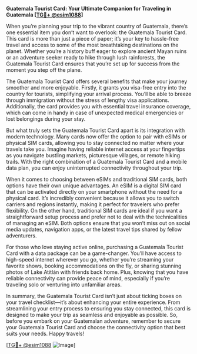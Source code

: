 **Guatemala Tourist Card: Your Ultimate Companion for Traveling in Guatemala [[TG💪+ @esim1088](https://t.me/s/esim1088)]**

When you’re planning your trip to the vibrant country of Guatemala, there’s one essential item you don’t want to overlook: the Guatemala Tourist Card. This card is more than just a piece of paper; it’s your key to hassle-free travel and access to some of the most breathtaking destinations on the planet. Whether you’re a history buff eager to explore ancient Mayan ruins or an adventure seeker ready to hike through lush rainforests, the Guatemala Tourist Card ensures that you’re set up for success from the moment you step off the plane.

The Guatemala Tourist Card offers several benefits that make your journey smoother and more enjoyable. Firstly, it grants you visa-free entry into the country for tourists, simplifying your arrival process. You’ll be able to breeze through immigration without the stress of lengthy visa applications. Additionally, the card provides you with essential travel insurance coverage, which can come in handy in case of unexpected medical emergencies or lost belongings during your stay. 

But what truly sets the Guatemala Tourist Card apart is its integration with modern technology. Many cards now offer the option to pair with eSIMs or physical SIM cards, allowing you to stay connected no matter where your travels take you. Imagine having reliable internet access at your fingertips as you navigate bustling markets, picturesque villages, or remote hiking trails. With the right combination of a Guatemala Tourist Card and a mobile data plan, you can enjoy uninterrupted connectivity throughout your trip.

When it comes to choosing between eSIMs and traditional SIM cards, both options have their own unique advantages. An eSIM is a digital SIM card that can be activated directly on your smartphone without the need for a physical card. It’s incredibly convenient because it allows you to switch carriers and regions instantly, making it perfect for travelers who prefer flexibility. On the other hand, traditional SIM cards are ideal if you want a straightforward setup process and prefer not to deal with the technicalities of managing an eSIM. Both options ensure that you won’t miss out on social media updates, navigation apps, or the latest travel tips shared by fellow adventurers.

For those who love staying active online, purchasing a Guatemala Tourist Card with a data package can be a game-changer. You’ll have access to high-speed internet wherever you go, whether you’re streaming your favorite shows, booking accommodations on the fly, or sharing stunning photos of Lake Atitlán with friends back home. Plus, knowing that you have reliable connectivity can provide peace of mind, especially if you’re traveling solo or venturing into unfamiliar areas.

In summary, the Guatemala Tourist Card isn’t just about ticking boxes on your travel checklist—it’s about enhancing your entire experience. From streamlining your entry process to ensuring you stay connected, this card is designed to make your trip as seamless and enjoyable as possible. So, before you embark on your Guatemalan adventure, remember to secure your Guatemala Tourist Card and choose the connectivity option that best suits your needs. Happy travels! 

[[TG💪+ @esim1088](https://t.me/s/esim1088) ![Image](https://i.postimg.cc/Y0z9fWf4/image.png)]